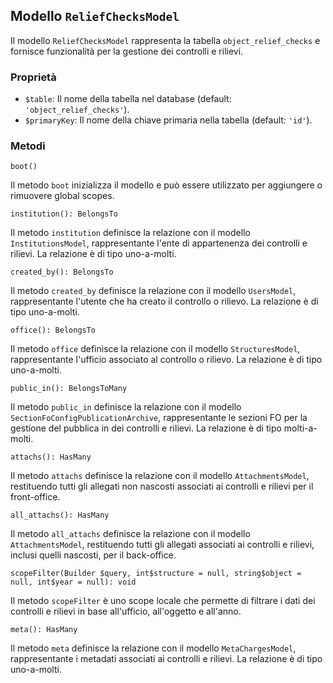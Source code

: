 ## Modello `ReliefChecksModel`

Il modello `ReliefChecksModel` rappresenta la tabella `object_relief_checks` e fornisce funzionalità per la gestione dei controlli e rilievi.

### Proprietà

* `$table`: Il nome della tabella nel database (default: `'object_relief_checks'`).
* `$primaryKey`: Il nome della chiave primaria nella tabella (default: `'id'`).

### Metodi

```
boot()
```

Il metodo `boot` inizializza il modello e può essere utilizzato per aggiungere o rimuovere global scopes.


```
institution(): BelongsTo
```

Il metodo `institution` definisce la relazione con il modello `InstitutionsModel`, rappresentante l'ente di appartenenza dei controlli e rilievi. La relazione è di tipo uno-a-molti.


```
created_by(): BelongsTo
```

Il metodo `created_by` definisce la relazione con il modello `UsersModel`, rappresentante l'utente che ha creato il controllo o rilievo. La relazione è di tipo uno-a-molti.


```
office(): BelongsTo
```

Il metodo `office` definisce la relazione con il modello `StructuresModel`, rappresentante l'ufficio associato al controllo o rilievo. La relazione è di tipo uno-a-molti.


```
public_in(): BelongsToMany
```

Il metodo `public_in` definisce la relazione con il modello `SectionFoConfigPublicationArchive`, rappresentante le sezioni FO per la gestione del pubblica in dei controlli e rilievi. La relazione è di tipo molti-a-molti.


```
attachs(): HasMany
```

Il metodo `attachs` definisce la relazione con il modello `AttachmentsModel`, restituendo tutti gli allegati non nascosti associati ai controlli e rilievi per il front-office.


```
all_attachs(): HasMany
```

Il metodo `all_attachs` definisce la relazione con il modello `AttachmentsModel`, restituendo tutti gli allegati associati ai controlli e rilievi, inclusi quelli nascosti, per il back-office.


```
scopeFilter(Builder $query, int$structure = null, string$object = null, int$year = null): void
```

Il metodo `scopeFilter` è uno scope locale che permette di filtrare i dati dei controlli e rilievi in base all'ufficio, all'oggetto e all'anno.


```
meta(): HasMany
```

Il metodo `meta` definisce la relazione con il modello `MetaChargesModel`, rappresentante i metadati associati ai controlli e rilievi. La relazione è di tipo uno-a-molti.
